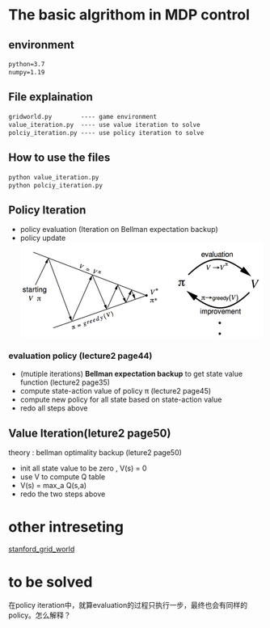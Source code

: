 # The basic algrithom in MDP control
## environment
```
python=3.7
numpy=1.19
```
## File explaination
```
gridworld.py        ---- game environment
value_iteration.py  ---- use value iteration to solve
polciy_iteration.py ---- use policy iteration to solve
```

## How to use the files
```
python value_iteration.py
python polciy_iteration.py
```

## Policy Iteration
 * policy evaluation (Iteration on Bellman expectation backup)
 * policy update
 ![Image text](../images/policy_iteration.png)

### evaluation policy (lecture2 page44)
 * (mutiple iterations) **Bellman expectation backup** to get state value  function (lecture2 page35) 
 * compute state-action value of policy π (lecture2 page45)
 * compute new policy for all state based on state-action value
 * redo all steps above
 

## Value Iteration(leture2 page50)
 theory : bellman optimality backup (leture2 page50)
 * init all state value to be zero , V(s) = 0
 * use V to compute Q table
 * V(s) = max_a Q(s,a)
 * redo the two steps above
 
# other intreseting 
[stanford_grid_world](https://cs.stanford.edu/people/karpathy/reinforcejs/gridworld_dp.html)

# to be solved
在policy iteration中，就算evaluation的过程只执行一步，最终也会有同样的policy。怎么解释？

